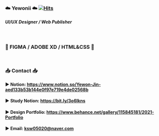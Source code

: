 ### :cloud: Yewonii :cloud:         [![Hits](https://hits.seeyoufarm.com/api/count/incr/badge.svg?url=https%3A%2F%2Fgithub.com%2Fgjbae1212%2Fhit-counter&count_bg=%23C9E2FF&title_bg=%232571FF&icon=github.svg&icon_color=%23FFFFFF&title=yewonii&edge_flat=false)](https://hits.seeyoufarm.com)

##### UI/UX Designer / Web Publisher

<br/>

### :wrench: FIGMA / ADOBE XD / HTML&CSS :wrench: 

<br/>

### :inbox_tray: Contact :inbox_tray:

####  :arrow_forward: Notion: <https://www.notion.so/Yewon-Jin-aed133b53b144e0f97e719e4de02568b>
####  :arrow_forward: Study Notion: <https://bit.ly/3o6Ikns>
####  :arrow_forward: Design Portfolio: <https://www.behance.net/gallery/115845181/2021-Portfolio>
####  :arrow_forward: Email: <ksw05020@naver.com>





